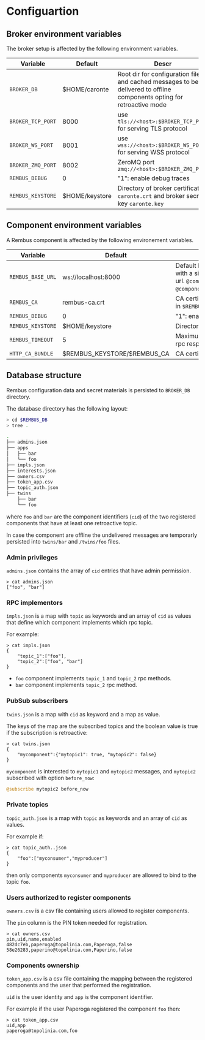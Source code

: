 # Configuartion

## Broker environment variables

The broker setup is affected by the following environment variables.

| Variable |Default| Descr |
|----------|-------|-------|
|`BROKER_DB`|\$HOME/caronte | Root dir for configuration files and cached messages to be delivered to offline components opting for retroactive mode|
|`BROKER_TCP_PORT`|8000|use `tls://<host>:$BROKER_TCP_PORT` for serving TLS protocol|
|`BROKER_WS_PORT`|8001|use `wss://<host>:$BROKER_WS_PORT` for serving WSS protocol|
|`BROKER_ZMQ_PORT`|8002|ZeroMQ port `zmq://<host>:$BROKER_ZMQ_PORT`|
|`REMBUS_DEBUG`|0| "1": enable debug traces|
|`REMBUS_KEYSTORE`|\$HOME/keystore| Directory of broker certificate `caronte.crt` and broker secret key `caronte.key`|

## Component environment variables

A Rembus component is affected by the following environement variables. 

| Variable |Default| Descr |
|----------|-------|-------|
|`REMBUS_BASE_URL`|ws://localhost:8000|Default base url when defining component with  a simple string instead of a complete url. `@component "myclient"` is equivalent to `@component`&nbsp;`"ws://localhost:8000/myclient"`|
|`REMBUS_CA`|rembus-ca.crt|CA certificate file name. This file has to be in `$REMBUS_KEYSTORE` directory|
|`REMBUS_DEBUG`|0| "1": enable debug traces|
|`REMBUS_KEYSTORE`|\$HOME/keystore| Directory of CA certificate|
|`REMBUS_TIMEOUT`|5| Maximum number of seconds waiting for rpc responses|
|`HTTP_CA_BUNDLE`|\$REMBUS\_KEYSTORE/\$REMBUS\_CA|CA certificate|

## Database structure

Rembus configuration data and secret materials is persisted to `BROKER_DB` directory.

The database directory has the following layout:

```sh
> cd $REMBUS_DB
> tree .

.
├── admins.json
├── apps
│   ├── bar
│   └── foo
├── impls.json
├── interests.json
├── owners.csv
├── token_app.csv
├── topic_auth.json
├── twins
    ├── bar
    └── foo


```

where `foo` and `bar` are the component identifiers (`cid`) of the two registered components that have at least one retroactive topic.

In case the component are offline the undelivered messages are temporarly persisted into `twins/bar` and `/twins/foo` files.

### Admin privileges

`admins.json` contains the array of `cid` entries that have admin permission.

```text
> cat admins.json
["foo", "bar"]
```

### RPC implementors

`impls.json` is a map with `topic` as keywords and an array of `cid` as values that define which component implements which rpc topic.

For example:

```text
> cat impls.json
{
    "topic_1":["foo"],
    "topic_2":["foo", "bar"]
}
```

* `foo` component implements `topic_1` and `topic_2` rpc methods.
* `bar` component implements `topic_2` rpc method.

### PubSub subscribers

`twins.json` is a map with `cid` as keyword and a map as value.

The keys of the map are the subscribed topics and the boolean value is true if the
subscription is retroactive:

```text
> cat twins.json
{
    "mycomponent":{"mytopic1": true, "mytopic2": false}
}
```

`mycomponent` is interested to `mytopic1` and `mytopic2` messages, and `mytopic2` subscribed
with option `before_now`:

```julia
@subscribe mytopic2 before_now
```

### Private topics

`topic_auth.json` is a map with `topic` as keywords and an array of `cid` as values.
  
For example if:

```text
> cat topic_auth..json
{
    "foo":["myconsumer","myproducer"]
}
```

then only components `myconsumer` and `myproducer` are allowed to bind to the topic `foo`.

### Users authorized to register components

`owners.csv` is a csv file containing users allowed to register components.

The `pin` column is the PIN token needed for registration.

```text
> cat owners.csv 
pin,uid,name,enabled
482dc7eb,paperoga@topolinia.com,Paperoga,false
58e26283,paperino@topolinia.com,Paperino,false
```

### Components ownership

`token_app.csv` is a csv file containing the mapping between the registered components and the user that performed the registration.

`uid` is the user identity and `app` is the component identifier.

For example if the user Paperoga registered the component `foo` then:

```text
> cat token_app.csv
uid,app
paperoga@topolinia.com,foo
```
